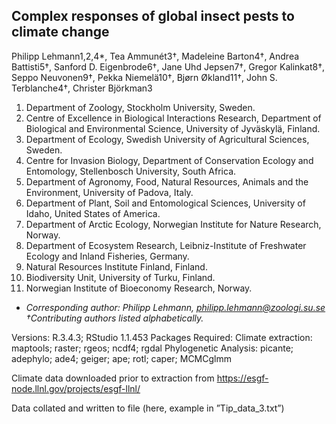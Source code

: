 ## Complex responses of global insect pests to climate change

Philipp Lehmann1,2,4*, Tea Ammunét3†, Madeleine Barton4†, Andrea Battisti5†, Sanford D. Eigenbrode6†, Jane Uhd Jepsen7†, 
Gregor Kalinkat8†, Seppo Neuvonen9†, Pekka Niemelä10†, Bjørn Økland11†, John S. Terblanche4†, Christer Björkman3

1. Department of Zoology, Stockholm University, Sweden. 
2. Centre of Excellence in Biological Interactions Research, Department of Biological and Environmental Science, University of Jyväskylä, Finland. 
3. Department of Ecology, Swedish University of Agricultural Sciences, Sweden. 
4. Centre for Invasion Biology, Department of Conservation Ecology and Entomology, Stellenbosch University, South Africa. 
5. Department of Agronomy, Food, Natural Resources, Animals and the Environment, University of Padova, Italy. 
6. Department of Plant, Soil and Entomological Sciences, University of Idaho, United States of America. 
7. Department of Arctic Ecology, Norwegian Institute for Nature Research, Norway. 
8. Department of Ecosystem Research, Leibniz-Institute of Freshwater Ecology and Inland Fisheries, Germany. 
9. Natural Resources Institute Finland, Finland. 
10. Biodiversity Unit, University of Turku, Finland.
11. Norwegian Institute of Bioeconomy Research, Norway.

* *Corresponding author: Philipp Lehmann, philipp.lehmann@zoologi.su.se*
*†Contributing authors listed alphabetically.*


Versions: R.3.4.3; RStudio 1.1.453
Packages Required:
Climate extraction: maptools; raster; rgeos; ncdf4; rgdal 
Phylogenetic Analysis: picante; adephylo; ade4; geiger; ape; rotl; caper; MCMCglmm

Climate data downloaded prior to extraction from https://esgf-node.llnl.gov/projects/esgf-llnl/ 

Data collated and written to file (here, example in ”Tip_data_3.txt”)

